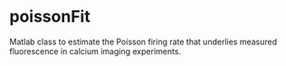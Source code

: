 # poissonFit
Matlab class to estimate the Poisson firing rate that underlies measured fluorescence in calcium imaging experiments.
